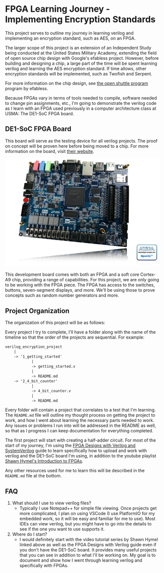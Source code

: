 # FPGA Learning Journey - Implementing Encryption Standards

This project serves to outline my journey in learning verilog and implementing an encryption standard, such as AES, on an FPGA.

The larger scope of this project is an extension of an Independent Study being conducted at the United States Military Academy, extending the field of open source chip design with Google's efabless project. However, before building and designing a chip, a large part of the time will be spent learning verilog and learning the AES encryption standard. If time allows, other encryption standards will be implemented, such as Twofish and Serpent.

For more information on the chip design, see [the open shuttle program](https://efabless.com/open_shuttle_program) program by efabless.

Because FPGAs vary in terms of tools needed to compile, software needed to change pin assignments, etc., I'm going to demonstrate the verilog code as I learn with an FPGA used previously in a computer architecture class at USMA: The DE1-SoC FPGA board.

## DE1-SoC FPGA Board
This board will serve as the testing device for all verilog projects. The proof on concept will be proven here before being moved to a chip. For more information on the board, visit [their website](https://www.terasic.com.tw/cgi-bin/page/archive.pl?Language=English&No=836).

![DE1-SoC Board](readme_pics/DE1-SoC_top_pic.jpg)

This development board comes with both an FPGA and a soft core Cortex-A9 chip, providing a range of capabilities. For this project, we are only going to be working with the FPGA piece. The FPGA has access to the switches, buttons, seven-segment displays, and more. We'll be using those to prove concepts such as random number generators and more.

## Project Organization
The organization of this project will be as follows:

Every project I try to complete, I'll have a folder along with the name of the timeline so that the order of the projects are sequential. For example:
```text
verilog_encryption_project
    |
    -> '1_getting_started'
            |
            -> getting_started.v
            |
            -> README.md
    -> '2_4_bit_counter'
            |
            -> 4_bit_counter.v
            |
            -> README.md
```

Every folder will contain a project that correlates to a test that I'm learning. The ```README.md``` file will outline my thought process on getting the project to work, and how I went about learning the necessary parts needed to work. Any issues or problems I run into will be addressed in the README as well, so that as I progress I can keep documentation for everything completed.

The first project will start with creating a half-adder circuit. For most of the start of my journey, I'm using the [FPGA Designs with Verilog and SystemVerilog](https://verilogguide.readthedocs.io/en/latest/verilog/firstproject.html) guide to learn specifically how to upload and work with verilog and the DE1-SoC board I'm using, in addition to the youtube playlist [Shawn Hymel's Introduction to FPGAs](https://www.youtube.com/playlist?list=PLEBQazB0HUyT1WmMONxRZn9NmQ_9CIKhb).

Any other resources used for me to learn this will be described in the ```README.md``` file at the bottom. 

## FAQ

1. What should I use to view verilog files?
   * Typically I use Notepad++ for simple file viewing. Once projects get more complicated, I plan on using VSCode (I use PlatformIO for my embedded work, so it will be easy and familiar for me to use). Most IDEs can view verilog, but you might have to go into the details to see if the one you want to use supports it.
2. Where do I start?
   * I would definitely start with the video tutorial series by Shawn Hymel linked above as well as the FPGA Designs with Verilog guide even if you don't have the DE1-SoC board. It provides many useful projects that you can see in addition to what I'll be working on. My goal is to document and show how I went through learning verilog and specifically with FPGAs.